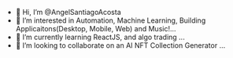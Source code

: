 - 👋 Hi, I’m @AngelSantiagoAcosta
- 👀 I’m interested in Automation, Machine Learning, Building Applicaitons(Desktop, Mobile, Web) and Music!...
- 🌱 I’m currently learning ReactJS, and algo trading ...
- 💞️ I’m looking to collaborate on an AI NFT Collection Generator ...

<!---
AngelSantiagoAcosta/AngelSantiagoAcosta is a ✨ special ✨ repository because its `README.md` (this file) appears on your GitHub profile.
You can click the Preview link to take a look at your changes.
--->
